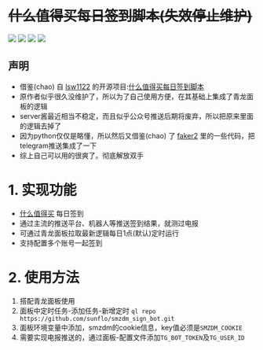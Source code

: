 ~~什么值得买每日签到脚本(失效停止维护)~~
===
<p>
    <img src="https://img.shields.io/badge/Created on-2021.8-green"/>
    <img src="https://img.shields.io/badge/Python-3.7-blue"/>
    <img src="https://img.shields.io/badge/Last commit-Aut.-yellow"/>
    <img src="https://img.shields.io/badge/Repo size-35.8kb-red"/>
</p>

 

## 声明
 + 借鉴(chao) 自 [lsw1122](https://gitee.com/lsw1122) 的开源项目:[什么值得买每日签到脚本](https://gitee.com/lsw1122/smzdm_bot)
 + 原作者似乎很久没维护了，所以为了自己使用方便，在其基础上集成了青龙面板的逻辑
 + server酱最近相当不稳定，而且似乎公众号推送后期将废弃，所以把原来里面的逻辑去掉了
 + 因为python仅仅是略懂，所以然后又借鉴(chao) 了 [faker2](https://github.com/shufflewzc/faker2) 里的一些代码，把telegram推送集成了一下
 + 综上自己可以用的很爽了。彻底解放双手




# 1. 实现功能

+ [什么值得买](https://www.smzdm.com) 每日签到
+ 通过主流的推送平台、机器人等推送签到结果，就测过电报
+ 可通过青龙面板拉取最新逻辑每日1点(默认)定时运行
+ 支持配置多个账号一起签到

# 2. 使用方法
1. 搭配青龙面板使用
2. 面板中定时任务-添加任务-新增定时 `ql repo https://github.com/sunflo/smzdm_sign_bot.git`
3. 面板环境变量中添加，smzdm的cookie信息，key值必须是`SMZDM_COOKIE`
4. 需要实现电报推送的，通过面板-配置文件添加`TG_BOT_TOKEN`及`TG_USER_ID`

